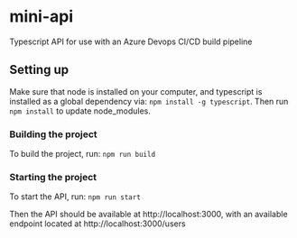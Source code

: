 # mini-api

Typescript API for use with an Azure Devops CI/CD build pipeline

## Setting up

Make sure that node is installed on your computer, and typescript is installed as a global dependency via: ```npm install -g typescript```. Then run `npm install` to update node_modules.

### Building the project
To build the project, run: `npm run build`  

### Starting the project
To start the API, run: `npm run start`  

Then the API should be available at http://localhost:3000, with an available endpoint located at http://localhost:3000/users
